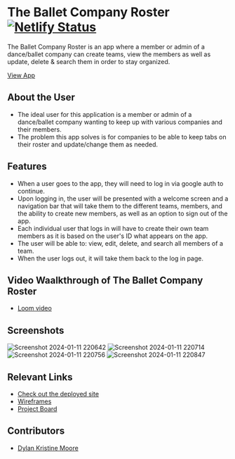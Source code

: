 # The Ballet Company Roster  [![Netlify Status](https://api.netlify.com/api/v1/badges/4ab7e730-7ed3-4cfd-a988-66195e79a991/deploy-status)](https://app.netlify.com/sites/dkm-team-roster/deploys)
The Ballet Company Roster is an app where a member or admin of a dance/ballet company can create teams, view the members as well as update, delete & search them in order to stay organized.

[View App](https://dkm-team-roster.netlify.app/)

## About the User
- The ideal user for this application is a member or admin of a dance/ballet company wanting to keep up with various companies and their members. 
- The problem this app solves is for companies to be able to keep tabs on their roster and update/change them as needed.

## Features 
- When a user goes to the app, they will need to log in via google auth to continue.
- Upon logging in, the user will be presented with a welcome screen and a navigation bar that will take them to the different teams, members, and the ability to create new members, as well as an option to sign out of the app.
- Each individual user that logs in will have to create their own team members as it is based on the user's ID what appears on the app.
- The user will be able to: view, edit, delete, and search all members of a team.
- When the user logs out, it will take them back to the log in page.

## Video Waalkthrough of The Ballet Company Roster
- [Loom video](https://www.loom.com/share/12429e16e43f49989101e0bc387a09cd?sid=6728cb9f-b9ee-4072-ba05-0ce34563487d)

## Screenshots
![Screenshot 2024-01-11 220642](https://github.com/dylankmoore/INDIVIDUAL-ASSIGNMENT-Team-Roster/assets/134669892/62bcaaa1-a016-4d51-98d7-5b1f59867d26)
![Screenshot 2024-01-11 220714](https://github.com/dylankmoore/INDIVIDUAL-ASSIGNMENT-Team-Roster/assets/134669892/fdffdc05-d718-4c29-9e76-08657aa927d0)
![Screenshot 2024-01-11 220756](https://github.com/dylankmoore/INDIVIDUAL-ASSIGNMENT-Team-Roster/assets/134669892/5c0d68f8-7348-43af-82c9-461d6089b1c8)
![Screenshot 2024-01-11 220847](https://github.com/dylankmoore/INDIVIDUAL-ASSIGNMENT-Team-Roster/assets/134669892/953cae76-133a-4bbe-a6b5-cfa5d4b2d74e)


## Relevant Links
- [Check out the deployed site](https://dkm-team-roster.netlify.app/)
- [Wireframes](https://www.figma.com/file/PNrKQgRFfTTMoqDVMqtPka/Team-Roster?type=design&node-id=1%3A4&mode=dev)
- [Project Board](https://github.com/users/dylankmoore/projects/4)

## Contributors
- [Dylan Kristine Moore](https://github.com/dylankmoore)
